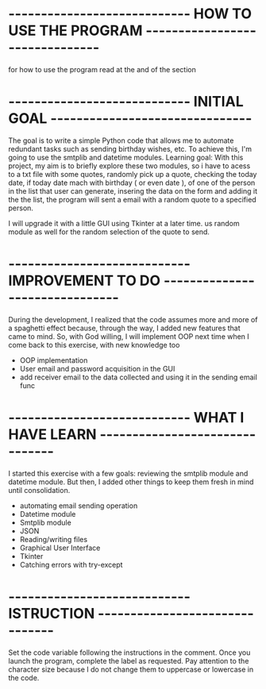 
# ---------------------------- HOW TO USE THE PROGRAM ------------------------------- #
for how to use the program read at the and of the section
# ---------------------------- INITIAL GOAL ------------------------------- #
The goal is to write a simple Python code that allows me to automate
redundant tasks such as sending birthday wishes, etc.
To achieve this, I'm going to use the smtplib and datetime modules.
Learning goal: With this project, my aim is to briefly explore these
two modules, so i have to acess to a txt file with some quotes, 
randomly pick up a quote, checking the today date, if today date 
mach with birthday ( or even date ), of one of the person in the list that 
user can generate, insering the data on the form and adding it the the list, the program will 
sent a email with a random quote to a specified person.

I will upgrade it with a little GUI using Tkinter at a later time.
us random module as well for the random selection of the quote to send.

# ---------------------------- IMPROVEMENT TO DO ------------------------------- #
During the development, I realized that the code assumes more 
and more of a spaghetti effect because, through the way, 
I added new features that came to mind. So, with God willing, 
I will implement OOP next time when I come back to this exercise, 
with new knowledge too

- OOP implementation
- User email and password acquisition in the GUI
- add receiver email to the data collected and using 
  it in the sending email func


# ---------------------------- WHAT I HAVE LEARN ------------------------------- #
I started this exercise with a few goals: reviewing the smtplib 
module and datetime module. But then, I added other things to 
keep them fresh in mind until consolidation.

- automating email sending operation
- Datetime module
- Smtplib module
- JSON
- Reading/writing files
- Graphical User Interface
- Tkinter
- Catching errors with try-except

# ---------------------------- ISTRUCTION ------------------------------- #

Set the code variable following the instructions in the comment. 
Once you launch the program, complete the label as requested. 
Pay attention to the character size because I do not change 
them to uppercase or lowercase in the code.